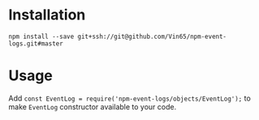 # Installation
`npm install --save git+ssh://git@github.com/Vin65/npm-event-logs.git#master`

# Usage
Add `const EventLog = require('npm-event-logs/objects/EventLog');` to make `EventLog` constructor available to your code.
